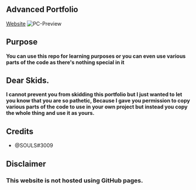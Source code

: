 ## Advanced Portfolio
[Website](https://soulsie.xyz/)
![PC-Preview](https://soulsie.xyz/assets/images/Monitor-Preview.jpg)

## Purpose
**You can use this repo for learning purposes or you can even use various parts of the code as there's nothing special in it**

## Dear Skids.
**I cannot prevent you from skidding this portfolio but I just wanted to let you know that you are so pathetic, Because I gave you permission to copy various parts of the code to use in your own project but instead you copy the whole thing and use it as yours.**

## Credits 
- @SOULS#3009

## Disclaimer
### This website is not hosted using GitHub pages.
